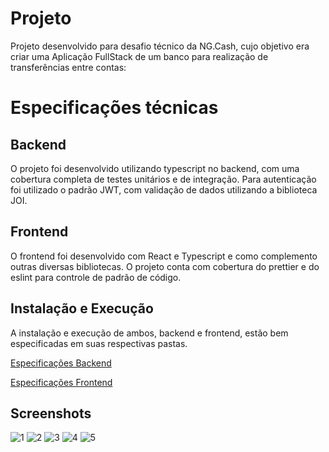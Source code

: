 # Projeto
Projeto desenvolvido para desafio técnico da NG.Cash, cujo objetivo era criar uma Aplicação FullStack de um banco 
para realização de transferências entre contas:

# Especificações técnicas
## Backend
O projeto foi desenvolvido utilizando typescript no backend, com uma cobertura completa de testes unitários e de integração.
Para autenticação foi utilizado o padrão JWT, com validação de dados utilizando a biblioteca JOI.

## Frontend
O frontend foi desenvolvido com React e Typescript e como complemento outras diversas bibliotecas.
O projeto conta com cobertura do prettier e do eslint para controle de padrão de código.

## Instalação e Execução
A instalação e execução de ambos, backend e frontend, estão bem especificadas em suas respectivas pastas.

[Especificações Backend](https://github.com/LuisFSanches/NGCASH_FULLSTACK_TEST/blob/master/backend/README.md)

[Especificações Frontend](https://github.com/LuisFSanches/NGCASH_FULLSTACK_TEST/blob/master/frontend/README.MD)

## Screenshots
![1](https://user-images.githubusercontent.com/49485457/204148617-f7240379-4e2b-43df-b83a-1fdd08b23591.png)
![2](https://user-images.githubusercontent.com/49485457/204148619-30c62d90-b395-42fc-a536-a191d82d5312.png)
![3](https://user-images.githubusercontent.com/49485457/204148622-7e81906d-4f30-4666-a451-42d6df2a7972.png)
![4](https://user-images.githubusercontent.com/49485457/204148624-32031581-d662-4119-a156-e16a5baf7ad2.png)
![5](https://user-images.githubusercontent.com/49485457/204148625-2db61b67-8d01-4dcd-928c-e6d08da61cca.png)

